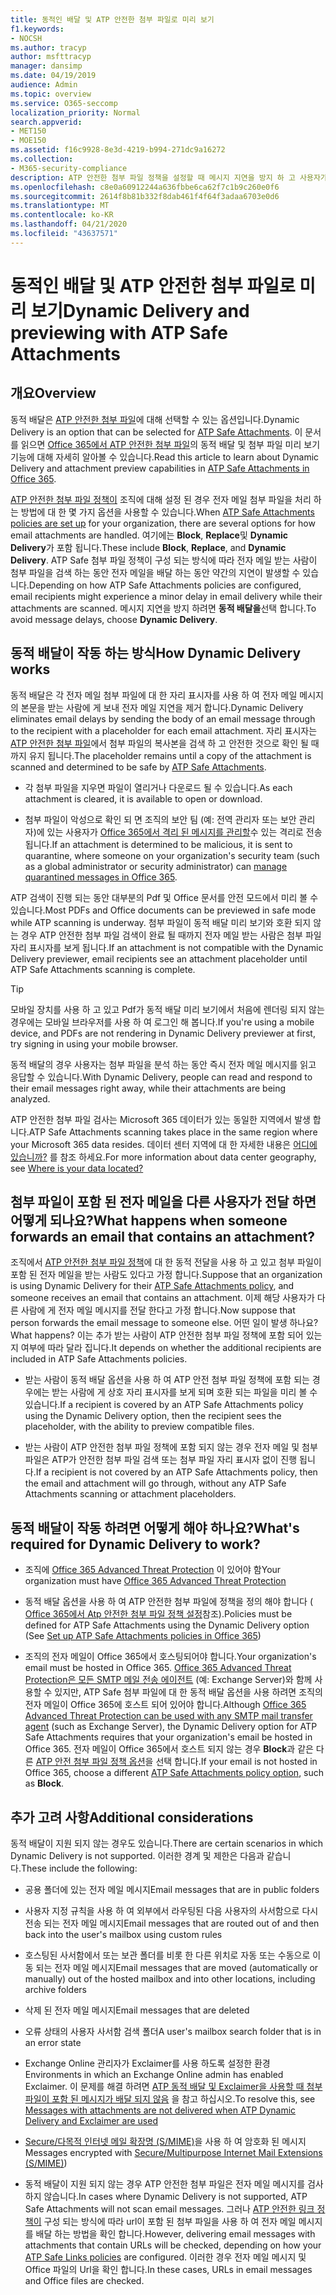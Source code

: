 ```yaml
---
title: 동적인 배달 및 ATP 안전한 첨부 파일로 미리 보기
f1.keywords:
- NOCSH
ms.author: tracyp
author: msfttracyp
manager: dansimp
ms.date: 04/19/2019
audience: Admin
ms.topic: overview
ms.service: O365-seccomp
localization_priority: Normal
search.appverid:
- MET150
- MOE150
ms.assetid: f16c9928-8e3d-4219-b994-271dc9a16272
ms.collection:
- M365-security-compliance
description: ATP 안전한 첨부 파일 정책을 설정할 때 메시지 지연을 방지 하 고 사용자가 검색 중인 첨부 파일을 미리 볼 수 있도록 동적 전달을 선택 합니다.
ms.openlocfilehash: c8e0a60912244a636fbbe6ca62f7c1b9c260e0f6
ms.sourcegitcommit: 2614f8b81b332f8dab461f4f64f3adaa6703e0d6
ms.translationtype: MT
ms.contentlocale: ko-KR
ms.lasthandoff: 04/21/2020
ms.locfileid: "43637571"
---
```

# <a name="dynamic-delivery-and-previewing-with-atp-safe-attachments"></a><span data-ttu-id="0c72f-103">동적인 배달 및 ATP 안전한 첨부 파일로 미리 보기</span><span class="sxs-lookup"><span data-stu-id="0c72f-103">Dynamic Delivery and previewing with ATP Safe Attachments</span></span>

## <a name="overview"></a><span data-ttu-id="0c72f-104">개요</span><span class="sxs-lookup"><span data-stu-id="0c72f-104">Overview</span></span>

<span data-ttu-id="0c72f-105">동적 배달은 [ATP 안전한 첨부 파일](atp-safe-attachments.md)에 대해 선택할 수 있는 옵션입니다.</span><span class="sxs-lookup"><span data-stu-id="0c72f-105">Dynamic Delivery is an option that can be selected for [ATP Safe Attachments](atp-safe-attachments.md).</span></span> <span data-ttu-id="0c72f-106">이 문서를 읽으면 [Office 365에서 ATP 안전한 첨부 파일](atp-safe-attachments.md)의 동적 배달 및 첨부 파일 미리 보기 기능에 대해 자세히 알아볼 수 있습니다.</span><span class="sxs-lookup"><span data-stu-id="0c72f-106">Read this article to learn about Dynamic Delivery and attachment preview capabilities in [ATP Safe Attachments in Office 365](atp-safe-attachments.md).</span></span>

<span data-ttu-id="0c72f-107">[ATP 안전한 첨부 파일 정책이](set-up-atp-safe-attachments-policies.md) 조직에 대해 설정 된 경우 전자 메일 첨부 파일을 처리 하는 방법에 대 한 몇 가지 옵션을 사용할 수 있습니다.</span><span class="sxs-lookup"><span data-stu-id="0c72f-107">When [ATP Safe Attachments policies are set up](set-up-atp-safe-attachments-policies.md) for your organization, there are several options for how email attachments are handled.</span></span> <span data-ttu-id="0c72f-108">여기에는 **Block**, **Replace**및 **Dynamic Delivery**가 포함 됩니다.</span><span class="sxs-lookup"><span data-stu-id="0c72f-108">These include **Block**, **Replace**, and **Dynamic Delivery**.</span></span> <span data-ttu-id="0c72f-109">ATP Safe 첨부 파일 정책이 구성 되는 방식에 따라 전자 메일 받는 사람이 첨부 파일을 검색 하는 동안 전자 메일을 배달 하는 동안 약간의 지연이 발생할 수 있습니다.</span><span class="sxs-lookup"><span data-stu-id="0c72f-109">Depending on how ATP Safe Attachments policies are configured, email recipients might experience a minor delay in email delivery while their attachments are scanned.</span></span> <span data-ttu-id="0c72f-110">메시지 지연을 방지 하려면 **동적 배달을**선택 합니다.</span><span class="sxs-lookup"><span data-stu-id="0c72f-110">To avoid message delays, choose **Dynamic Delivery**.</span></span>

## <a name="how-dynamic-delivery-works"></a><span data-ttu-id="0c72f-111">동적 배달이 작동 하는 방식</span><span class="sxs-lookup"><span data-stu-id="0c72f-111">How Dynamic Delivery works</span></span>

<span data-ttu-id="0c72f-112">동적 배달은 각 전자 메일 첨부 파일에 대 한 자리 표시자를 사용 하 여 전자 메일 메시지의 본문을 받는 사람에 게 보내 전자 메일 지연을 제거 합니다.</span><span class="sxs-lookup"><span data-stu-id="0c72f-112">Dynamic Delivery eliminates email delays by sending the body of an email message through to the recipient with a placeholder for each email attachment.</span></span> <span data-ttu-id="0c72f-113">자리 표시자는 [ATP 안전한 첨부 파일](atp-safe-attachments.md)에서 첨부 파일의 복사본을 검색 하 고 안전한 것으로 확인 될 때까지 유지 됩니다.</span><span class="sxs-lookup"><span data-stu-id="0c72f-113">The placeholder remains until a copy of the attachment is scanned and determined to be safe by [ATP Safe Attachments](atp-safe-attachments.md).</span></span>

- <span data-ttu-id="0c72f-114">각 첨부 파일을 지우면 파일이 열리거나 다운로드 될 수 있습니다.</span><span class="sxs-lookup"><span data-stu-id="0c72f-114">As each attachment is cleared, it is available to open or download.</span></span>

- <span data-ttu-id="0c72f-115">첨부 파일이 악성으로 확인 되 면 조직의 보안 팀 (예: 전역 관리자 또는 보안 관리자)에 있는 사용자가 [Office 365에서 격리 된 메시지를 관리할](manage-quarantined-messages-and-files.md)수 있는 격리로 전송 됩니다.</span><span class="sxs-lookup"><span data-stu-id="0c72f-115">If an attachment is determined to be malicious, it is sent to quarantine, where someone on your organization's security team (such as a global administrator or security administrator) can [manage quarantined messages in Office 365](manage-quarantined-messages-and-files.md).</span></span>

<span data-ttu-id="0c72f-116">ATP 검색이 진행 되는 동안 대부분의 Pdf 및 Office 문서를 안전 모드에서 미리 볼 수 있습니다.</span><span class="sxs-lookup"><span data-stu-id="0c72f-116">Most PDFs and Office documents can be previewed in safe mode while ATP scanning is underway.</span></span> <span data-ttu-id="0c72f-117">첨부 파일이 동적 배달 미리 보기와 호환 되지 않는 경우 ATP 안전한 첨부 파일 검색이 완료 될 때까지 전자 메일 받는 사람은 첨부 파일 자리 표시자를 보게 됩니다.</span><span class="sxs-lookup"><span data-stu-id="0c72f-117">If an attachment is not compatible with the Dynamic Delivery previewer, email recipients see an attachment placeholder until ATP Safe Attachments scanning is complete.</span></span>

> [!TIP]
> <span data-ttu-id="0c72f-118">모바일 장치를 사용 하 고 있고 Pdf가 동적 배달 미리 보기에서 처음에 렌더링 되지 않는 경우에는 모바일 브라우저를 사용 하 여 로그인 해 봅니다.</span><span class="sxs-lookup"><span data-stu-id="0c72f-118">If you're using a mobile device, and PDFs are not rendering in Dynamic Delivery previewer at first, try signing in using your mobile browser.</span></span>

<span data-ttu-id="0c72f-119">동적 배달의 경우 사용자는 첨부 파일을 분석 하는 동안 즉시 전자 메일 메시지를 읽고 응답할 수 있습니다.</span><span class="sxs-lookup"><span data-stu-id="0c72f-119">With Dynamic Delivery, people can read and respond to their email messages right away, while their attachments are being analyzed.</span></span>

<span data-ttu-id="0c72f-120">ATP 안전한 첨부 파일 검사는 Microsoft 365 데이터가 있는 동일한 지역에서 발생 합니다.</span><span class="sxs-lookup"><span data-stu-id="0c72f-120">ATP Safe Attachments scanning takes place in the same region where your Microsoft 365 data resides.</span></span> <span data-ttu-id="0c72f-121">데이터 센터 지역에 대 한 자세한 내용은 [어디에 있습니까?](https://products.office.com/where-is-your-data-located?geo=All) 를 참조 하세요.</span><span class="sxs-lookup"><span data-stu-id="0c72f-121">For more information about data center geography, see [Where is your data located?](https://products.office.com/where-is-your-data-located?geo=All)</span></span>

## <a name="what-happens-when-someone-forwards-an-email-that-contains-an-attachment"></a><span data-ttu-id="0c72f-122">첨부 파일이 포함 된 전자 메일을 다른 사용자가 전달 하면 어떻게 되나요?</span><span class="sxs-lookup"><span data-stu-id="0c72f-122">What happens when someone forwards an email that contains an attachment?</span></span>

<span data-ttu-id="0c72f-123">조직에서 [ATP 안전한 첨부 파일 정책](set-up-atp-safe-attachments-policies.md)에 대 한 동적 전달을 사용 하 고 있고 첨부 파일이 포함 된 전자 메일을 받는 사람도 있다고 가정 합니다.</span><span class="sxs-lookup"><span data-stu-id="0c72f-123">Suppose that an organization is using Dynamic Delivery for their [ATP Safe Attachments policy](set-up-atp-safe-attachments-policies.md), and someone receives an email that contains an attachment.</span></span> <span data-ttu-id="0c72f-124">이제 해당 사용자가 다른 사람에 게 전자 메일 메시지를 전달 한다고 가정 합니다.</span><span class="sxs-lookup"><span data-stu-id="0c72f-124">Now suppose that person forwards the email message to someone else.</span></span> <span data-ttu-id="0c72f-125">어떤 일이 발생 하나요?</span><span class="sxs-lookup"><span data-stu-id="0c72f-125">What happens?</span></span> <span data-ttu-id="0c72f-126">이는 추가 받는 사람이 ATP 안전한 첨부 파일 정책에 포함 되어 있는지 여부에 따라 달라 집니다.</span><span class="sxs-lookup"><span data-stu-id="0c72f-126">It depends on whether the additional recipients are included in ATP Safe Attachments policies.</span></span>

- <span data-ttu-id="0c72f-127">받는 사람이 동적 배달 옵션을 사용 하 여 ATP 안전 첨부 파일 정책에 포함 되는 경우에는 받는 사람에 게 상호 자리 표시자를 보게 되며 호환 되는 파일을 미리 볼 수 있습니다.</span><span class="sxs-lookup"><span data-stu-id="0c72f-127">If a recipient is covered by an ATP Safe Attachments policy using the Dynamic Delivery option, then the recipient sees the placeholder, with the ability to preview compatible files.</span></span>

- <span data-ttu-id="0c72f-128">받는 사람이 ATP 안전한 첨부 파일 정책에 포함 되지 않는 경우 전자 메일 및 첨부 파일은 ATP가 안전한 첨부 파일 검색 또는 첨부 파일 자리 표시자 없이 진행 됩니다.</span><span class="sxs-lookup"><span data-stu-id="0c72f-128">If a recipient is not covered by an ATP Safe Attachments policy, then the email and attachment will go through, without any ATP Safe Attachments scanning or attachment placeholders.</span></span>

## <a name="whats-required-for-dynamic-delivery-to-work"></a><span data-ttu-id="0c72f-129">동적 배달이 작동 하려면 어떻게 해야 하나요?</span><span class="sxs-lookup"><span data-stu-id="0c72f-129">What's required for Dynamic Delivery to work?</span></span>

- <span data-ttu-id="0c72f-130">조직에 [Office 365 Advanced Threat Protection](office-365-atp.md) 이 있어야 함</span><span class="sxs-lookup"><span data-stu-id="0c72f-130">Your organization must have [Office 365 Advanced Threat Protection](office-365-atp.md)</span></span>

- <span data-ttu-id="0c72f-131">동적 배달 옵션을 사용 하 여 ATP 안전한 첨부 파일에 정책을 정의 해야 합니다 ( [Office 365에서 Atp 안전한 첨부 파일 정책 설정](set-up-atp-safe-attachments-policies.md)참조).</span><span class="sxs-lookup"><span data-stu-id="0c72f-131">Policies must be defined for ATP Safe Attachments using the Dynamic Delivery option (See [Set up ATP Safe Attachments policies in Office 365](set-up-atp-safe-attachments-policies.md))</span></span>

- <span data-ttu-id="0c72f-132">조직의 전자 메일이 Office 365에서 호스팅되어야 합니다.</span><span class="sxs-lookup"><span data-stu-id="0c72f-132">Your organization's email must be hosted in Office 365.</span></span> <span data-ttu-id="0c72f-133">[Office 365 Advanced Threat Protection은 모든 SMTP 메일 전송 에이전트](https://docs.microsoft.com/office365/servicedescriptions/office-365-advanced-threat-protection-service-description#requirements-for-office-365-advanced-threat-protection-atp) (예: Exchange Server)와 함께 사용할 수 있지만, ATP Safe 첨부 파일에 대 한 동적 배달 옵션을 사용 하려면 조직의 전자 메일이 Office 365에 호스트 되어 있어야 합니다.</span><span class="sxs-lookup"><span data-stu-id="0c72f-133">Although [Office 365 Advanced Threat Protection can be used with any SMTP mail transfer agent](https://docs.microsoft.com/office365/servicedescriptions/office-365-advanced-threat-protection-service-description#requirements-for-office-365-advanced-threat-protection-atp) (such as Exchange Server), the Dynamic Delivery option for ATP Safe Attachments requires that your organization's email be hosted in Office 365.</span></span> <span data-ttu-id="0c72f-134">전자 메일이 Office 365에서 호스트 되지 않는 경우 **Block**과 같은 다른 [ATP 안전 첨부 파일 정책 옵션](set-up-atp-safe-attachments-policies.md#step-3-learn-about-atp-safe-attachments-policy-options)을 선택 합니다.</span><span class="sxs-lookup"><span data-stu-id="0c72f-134">If your email is not hosted in Office 365, choose a different [ATP Safe Attachments policy option](set-up-atp-safe-attachments-policies.md#step-3-learn-about-atp-safe-attachments-policy-options), such as **Block**.</span></span>

## <a name="additional-considerations"></a><span data-ttu-id="0c72f-135">추가 고려 사항</span><span class="sxs-lookup"><span data-stu-id="0c72f-135">Additional considerations</span></span>

<span data-ttu-id="0c72f-136">동적 배달이 지원 되지 않는 경우도 있습니다.</span><span class="sxs-lookup"><span data-stu-id="0c72f-136">There are certain scenarios in which Dynamic Delivery is not supported.</span></span> <span data-ttu-id="0c72f-137">이러한 경계 및 제한은 다음과 같습니다.</span><span class="sxs-lookup"><span data-stu-id="0c72f-137">These include the following:</span></span>

- <span data-ttu-id="0c72f-138">공용 폴더에 있는 전자 메일 메시지</span><span class="sxs-lookup"><span data-stu-id="0c72f-138">Email messages that are in public folders</span></span>

- <span data-ttu-id="0c72f-139">사용자 지정 규칙을 사용 하 여 외부에서 라우팅된 다음 사용자의 사서함으로 다시 전송 되는 전자 메일 메시지</span><span class="sxs-lookup"><span data-stu-id="0c72f-139">Email messages that are routed out of and then back into the user's mailbox using custom rules</span></span>

- <span data-ttu-id="0c72f-140">호스팅된 사서함에서 또는 보관 폴더를 비롯 한 다른 위치로 자동 또는 수동으로 이동 되는 전자 메일 메시지</span><span class="sxs-lookup"><span data-stu-id="0c72f-140">Email messages that are moved (automatically or manually) out of the hosted mailbox and into other locations, including archive folders</span></span>

- <span data-ttu-id="0c72f-141">삭제 된 전자 메일 메시지</span><span class="sxs-lookup"><span data-stu-id="0c72f-141">Email messages that are deleted</span></span>

- <span data-ttu-id="0c72f-142">오류 상태의 사용자 사서함 검색 폴더</span><span class="sxs-lookup"><span data-stu-id="0c72f-142">A user's mailbox search folder that is in an error state</span></span>

- <span data-ttu-id="0c72f-143">Exchange Online 관리자가 Exclaimer를 사용 하도록 설정한 환경</span><span class="sxs-lookup"><span data-stu-id="0c72f-143">Environments in which an Exchange Online admin has enabled Exclaimer.</span></span> <span data-ttu-id="0c72f-144">이 문제를 해결 하려면 [ATP 동적 배달 및 Exclaimer을 사용할 때 첨부 파일이 포함 된 메시지가 배달 되지 않음](https://support.microsoft.com/help/4014438/messages-with-attachments-are-not-delivered-when-atp-dynamic-delivery) 을 참고 하십시오.</span><span class="sxs-lookup"><span data-stu-id="0c72f-144">To resolve this, see [Messages with attachments are not delivered when ATP Dynamic Delivery and Exclaimer are used](https://support.microsoft.com/help/4014438/messages-with-attachments-are-not-delivered-when-atp-dynamic-delivery)</span></span>

- <span data-ttu-id="0c72f-145">[Secure/다목적 인터넷 메일 확장명 (S/MIME)](s-mime-for-message-signing-and-encryption.md)을 사용 하 여 암호화 된 메시지</span><span class="sxs-lookup"><span data-stu-id="0c72f-145">Messages encrypted with [Secure/Multipurpose Internet Mail Extensions (S/MIME)](s-mime-for-message-signing-and-encryption.md))</span></span>

- <span data-ttu-id="0c72f-146">동적 배달이 지원 되지 않는 경우 ATP 안전한 첨부 파일은 전자 메일 메시지를 검사 하지 않습니다.</span><span class="sxs-lookup"><span data-stu-id="0c72f-146">In cases where Dynamic Delivery is not supported, ATP Safe Attachments will not scan email messages.</span></span> <span data-ttu-id="0c72f-147">그러나 [ATP 안전한 링크 정책이](set-up-atp-safe-links-policies.md) 구성 되는 방식에 따라 url이 포함 된 첨부 파일을 사용 하 여 전자 메일 메시지를 배달 하는 방법을 확인 합니다.</span><span class="sxs-lookup"><span data-stu-id="0c72f-147">However, delivering email messages with attachments that contain URLs will be checked, depending on how your [ATP Safe Links policies](set-up-atp-safe-links-policies.md) are configured.</span></span> <span data-ttu-id="0c72f-148">이러한 경우 전자 메일 메시지 및 Office 파일의 Url을 확인 합니다.</span><span class="sxs-lookup"><span data-stu-id="0c72f-148">In these cases, URLs in email messages and Office files are checked.</span></span>
